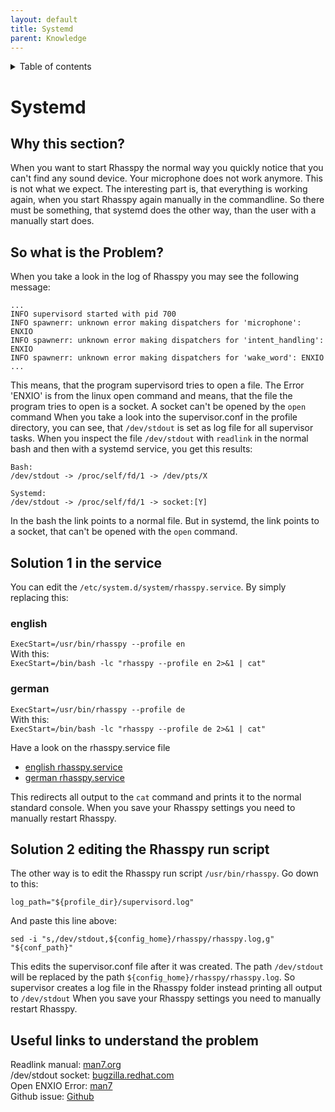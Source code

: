 ```yaml
---
layout: default
title: Systemd
parent: Knowledge
---
```


<details close markdown="block">
  <summary>
    Table of contents
  </summary>
  {: .text-delta }
1. TOC
{:toc}
</details>

# Systemd

## Why this section?
When you want to start Rhasspy the normal way you quickly notice that you can't find any sound device. 
Your microphone does not work anymore. This is not what we expect. 
The interesting part is, that everything is working again, when you start Rhasspy again manually in the commandline. 
So there must be something, that systemd does the other way,
than the user with a manually start does.

## So what is the Problem?
When you take a look in the log of Rhasspy you may see the following message:
```
...
INFO supervisord started with pid 700
INFO spawnerr: unknown error making dispatchers for 'microphone': ENXIO
INFO spawnerr: unknown error making dispatchers for 'intent_handling': ENXIO
INFO spawnerr: unknown error making dispatchers for 'wake_word': ENXIO
...
```
This means, that the program supervisord tries to open a file. The Error 'ENXIO' is from the linux open command and 
means, that the file the program tries to open is a socket. A socket can't be opened by the ``open`` command
When you take a look into the supervisor.conf in the profile directory, you can see, that ``/dev/stdout`` is set as 
log file for all supervisor tasks. 
When you inspect the file ``/dev/stdout`` with ``readlink`` in the normal bash and then with a systemd service, you 
get this results:
```
Bash:
/dev/stdout -> /proc/self/fd/1 -> /dev/pts/X

Systemd:
/dev/stdout -> /proc/self/fd/1 -> socket:[Y]
```
In the bash the link points to a normal file. But in systemd, the link points to a socket, that can't be opened with 
the ``open`` command.

## Solution 1 in the service

You can edit the ``/etc/system.d/system/rhasspy.service``. By simply replacing this:    

### english
``ExecStart=/usr/bin/rhasspy --profile en``    
With this:    
``ExecStart=/bin/bash -lc "rhasspy --profile en 2>&1 | cat"``    

### german
``ExecStart=/usr/bin/rhasspy --profile de``    
With this:    
``ExecStart=/bin/bash -lc "rhasspy --profile de 2>&1 | cat"``

Have a look on the rhasspy.service file
- [english rhasspy.service](https://github.com/th-koeln-intia/ip-sprachassistent-team4/blob/master/scripts/rhasspy_en.service)
- [german rhasspy.service](https://github.com/th-koeln-intia/ip-sprachassistent-team4/blob/master/scripts/rhasspy_de.service)

This redirects all output to the ``cat`` command and prints it to the normal standard console.
When you save your Rhasspy settings you need to manually restart Rhasspy.

## Solution 2 editing the Rhasspy run script
The other way is to edit the Rhasspy run script ``/usr/bin/rhasspy``. Go down to this:
```
log_path="${profile_dir}/supervisord.log"
```
And paste this line above:
```
sed -i "s,/dev/stdout,${config_home}/rhasspy/rhasspy.log,g" "${conf_path}"
```
This edits the supervisor.conf file after it was created. The path ``/dev/stdout`` will be replaced by the path 
``${config_home}/rhasspy/rhasspy.log``.
So supervisor creates a log file in the Rhasspy folder instead printing all output to ``/dev/stdout``
When you save your Rhasspy settings you need to manually restart Rhasspy.


## Useful links to understand the problem
Readlink manual: [man7.org](https://man7.org/linux/man-pages/man1/readlink.1.html)    
/dev/stdout socket: [bugzilla.redhat.com](https://bugzilla.redhat.com/show_bug.cgi?id=1212756)    
Open ENXIO Error: [man7](https://man7.org/linux/man-pages/man2/open.2.html)    
Github issue: [Github](https://github.com/rhasspy/rhasspy/issues/42)

